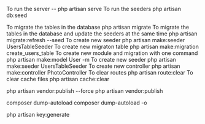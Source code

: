 To run the server --
php artisan serve
To run the seeders
php artisan db:seed

To migrate the tables in the database
php artisan migrate
To migrate the tables in the database and update the seeders at the same time
php artisan migrate:refresh --seed
To create new seeder
php artisan make:seeder UsersTableSeeder
To create new migraton table
php artisan make:migration create_users_table
To create new module and migration with one command
php artisan make:model User -m
To create new seeder
php artisan make:seeder UsersTableSeeder
To create new controller
php artisan make:controller PhotoController
To clear routes
php artisan route:clear
To clear cache files
php artisan cache:clear

php artisan vendor:publish --force
php artisan vendor:publish

composer dump-autoload
composer dump-autoload -o

php artisan key:generate

